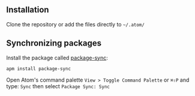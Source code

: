 ## Installation

Clone the repository or add the files directly to `~/.atom/`

## Synchronizing packages

Install the package called [package-sync](https://atom.io/packages/package-sync "Package-sync on atom.io"):

    apm install package-sync

Open Atom's command palette `View > Toggle Command Palette` or `⌘⇧P` and type: `Sync` then select `Package Sync: Sync`
